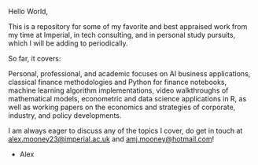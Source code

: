 
Hello World,

This is a repository for some of my favorite and best appraised work from my time at Imperial, in tech consulting, and in personal study pursuits,
which I will be adding to periodically.

So far, it covers:

Personal, professional, and academic focuses on AI business applications, classical finance methodologies and Python for finance notebooks, machine learning algorithm implementations, video walkthroughs of mathematical models, econometric and data science applications in R, as well as working papers on the economics and strategies of corporate, industry, and policy developments.


I am always eager to discuss any of the topics I cover, do get in touch at alex.mooney23@imperial.ac.uk and amj.mooney@hotmail.com!



- Alex 
